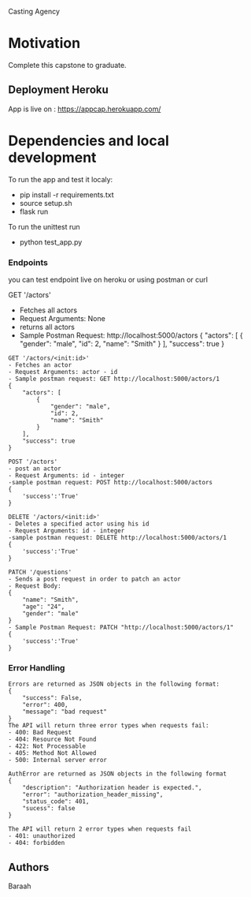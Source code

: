 Casting Agency

# Motivation

Complete this capstone to graduate.

## Deployment Heroku

App is live on :
https://appcap.herokuapp.com/


# Dependencies and local development

To run the app and test it localy:  
- pip install -r requirements.txt 
- source setup.sh
- flask run

To run the unittest run
- python test_app.py

### Endpoints 
you can test endpoint live on heroku or using postman or curl

GET '/actors'
- Fetches all actors 
- Request Arguments: None
- returns all actors 
- Sample Postman Request: http://localhost:5000/actors
{
    "actors": [
        {
            "gender": "male",
            "id": 2,
            "name": "Smith"
        }
    ],
    "success": true
}

```
GET '/actors/<init:id>'
- Fetches an actor 
- Request Arguments: actor - id
- Sample postman request: GET http://localhost:5000/actors/1
{
    "actors": [
        {
            "gender": "male",
            "id": 2,
            "name": "Smith"
        }
    ],
    "success": true
}
```

```
POST '/actors'
- post an actor 
- Request Arguments: id - integer
-sample postman request: POST http://localhost:5000/actors 
{
    'success':'True'
}
```

```
DELETE '/actors/<init:id>'
- Deletes a specified actor using his id
- Request Arguments: id - integer
-sample postman request: DELETE http://localhost:5000/actors/1
{
    'success':'True'
}
```

```
PATCH '/questions'
- Sends a post request in order to patch an actor
- Request Body: 
{
    "name": "Smith",
    "age": "24",
    "gender": "male"
}
- Sample Postman Request: PATCH "http://localhost:5000/actors/1" 
{
    'success':'True'
}

```
### Error Handling
```
Errors are returned as JSON objects in the following format:
{
    "success": False, 
    "error": 400,
    "message": "bad request"
}
The API will return three error types when requests fail:
- 400: Bad Request
- 404: Resource Not Found
- 422: Not Processable 
- 405: Method Not Allowed
- 500: Internal server error
```

```
AuthError are returned as JSON objects in the following format
{
    "description": "Authorization header is expected.",
    "error": "authorization_header_missing",
    "status_code": 401,
    "sucess": false
}

The API will return 2 error types when requests fail
- 401: unauthorized  
- 404: forbidden

```

## Authors
Baraah
